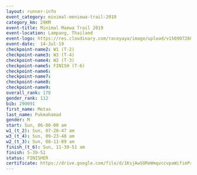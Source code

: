 ```yaml
---
layout: runner-info 
event_category: minimal-meniewa-trail-2019 
category_km: 29KM 
event-title: Minimal Maewa Trail 2019 
event-location: Lampang, Thailand 
event-logo: https://res.cloudinary.com/raceyaya/image/upload/v1569072805/logo/minimal-trail_ktnvsp.jpg 
event-date:  14-Jul-19 
checkpoint-name2: W1 (T-2) 
checkpoint-name3: W3 (T-4) 
checkpoint-name4: W2 (T-3) 
checkpoint-name5: FINISH (T-6) 
checkpoint-name6: 
checkpoint-name7: 
checkpoint-name8: 
checkpoint-name9: 
overall_rank: 178
gender_rank: 112
bib: 290091
first_name: Metas
last_name: Pukmahamad
gender: M
start: Sun, 06-00-00 am
w1_(t_2): Sun, 07-20-47 am
w3_(t_4): Sun, 09-23-40 am
w2_(t_3): Sun, 08-11-09 am
finish_(t_6): Sun, 11-39-51 am
finish: 5-39-51
status: FINISHER
certificate: https://drive.google.com/file/d/1KsjAwSOReWmqvccvpaWifimPa0jkkekU/view?usp=sharing
---
```

